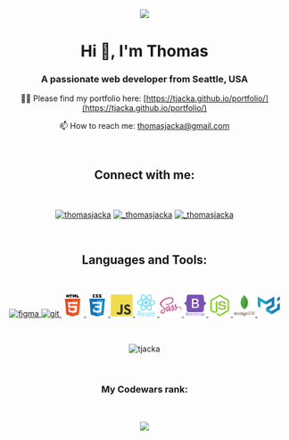 <div align="center">

<img src="https://i.ibb.co/YcKccMh/linkedinbanner.jpg" border="0">
  
<br> 

# Hi 👋, I'm Thomas 

### A passionate web developer from Seattle, USA

👨‍💻 Please find my portfolio here: [https://tjacka.github.io/portfolio/](https://tjacka.github.io/portfolio/)

📫 How to reach me: thomasjacka@gmail.com

<br> 
  
## Connect with me:

<br>

<a href="https://linkedin.com/in/thomasjacka" target="blank"><img align="center" src="https://raw.githubusercontent.com/rahuldkjain/github-profile-readme-generator/master/src/images/icons/Social/linked-in-alt.svg" alt="thomasjacka" height="30" width="40" /></a>
<a href="https://twitter.com/_thomasjacka" target="blank"><img align="center" src="https://raw.githubusercontent.com/rahuldkjain/github-profile-readme-generator/master/src/images/icons/Social/twitter.svg" alt="_thomasjacka" height="30" width="40" /></a>
<a href="mailto:thomasjacka@gmail.com" target="blank"><img align="center" src="https://raw.githubusercontent.com/rahuldkjain/github-profile-readme-generator/master/src/images/icons/Social/mail.svg" alt="_thomasjacka" height="30" width="40" /></a>

<br>

## Languages and Tools:
  
<br>
  
<a href="https://www.figma.com/" target="_blank" rel="noreferrer"> <img src="https://www.vectorlogo.zone/logos/figma/figma-icon.svg" alt="figma" width="40" height="40"/> </a> <a href="https://git-scm.com/" target="_blank" rel="noreferrer"> <img src="https://www.vectorlogo.zone/logos/git-scm/git-scm-icon.svg" alt="git" width="40" height="40"/> </a> <a href="https://www.w3.org/html/" target="_blank" rel="noreferrer"> <img src="https://raw.githubusercontent.com/devicons/devicon/master/icons/html5/html5-original-wordmark.svg" alt="html5" width="40" height="40"/> </a> <a href="https://www.w3schools.com/css/" target="_blank" rel="noreferrer"> <img src="https://raw.githubusercontent.com/devicons/devicon/master/icons/css3/css3-original-wordmark.svg" alt="css3" width="40" height="40"/> </a> <a href="https://developer.mozilla.org/en-US/docs/Web/JavaScript" target="_blank" rel="noreferrer"> <img src="https://raw.githubusercontent.com/devicons/devicon/master/icons/javascript/javascript-original.svg" alt="javascript" width="40" height="40"/> </a>    <a href="https://reactjs.org/" target="_blank" rel="noreferrer"> <img src="https://raw.githubusercontent.com/devicons/devicon/master/icons/react/react-original-wordmark.svg" alt="react" width="40" height="40"/> </a> <a href="https://sass-lang.com" target="_blank" rel="noreferrer"> <img src="https://raw.githubusercontent.com/devicons/devicon/master/icons/sass/sass-original.svg" alt="sass" width="40" height="40"/> </a> <a href="https://getbootstrap.com" target="_blank" rel="noreferrer"> <img src="https://raw.githubusercontent.com/devicons/devicon/master/icons/bootstrap/bootstrap-plain-wordmark.svg" alt="bootstrap" width="40" height="40"/> </a> <a href="https://nodejs.org/en/" target="_blank" rel="noreferrer"> <img src="https://github.com/devicons/devicon/blob/master/icons/nodejs/nodejs-original.svg" alt="nodejs" width="40" height="40"/> </a> <a href="https://www.mongodb.com/" target="_blank" rel="noreferrer"> <img src="https://github.com/devicons/devicon/blob/master/icons/mongodb/mongodb-original-wordmark.svg" alt="mongodb" width="40" height="40"/> </a> <a href="https://mui.com/" target="_blank" rel="noreferrer"> <img src="https://github.com/devicons/devicon/blob/master/icons/materialui/materialui-original.svg" alt="mongodb" width="40" height="40"/> </a>

<br>
  
<p><img align="center" src="https://github-readme-stats.vercel.app/api/top-langs?username=tjacka&show_icons=true&locale=en&layout=compact" alt="tjacka" /></p>

<br> 
  
<h3>My Codewars rank:</h3>
<br> 
<p>
<img src="https://www.codewars.com/users/TJacka/badges/large"/>
</p>
  
</div>
